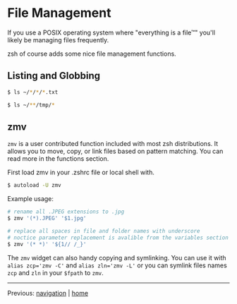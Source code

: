 # File Management

If you use a POSIX operating system where "everything is a file™" you'll likely be managing files frequently.

zsh of course adds some nice file management functions.

## Listing and Globbing

```bash
$ ls ~/*/*/*.txt

$ ls ~/**/tmp/*
```

## zmv

`zmv` is a user contributed function included with most zsh distributions.
It allows you to move, copy, or link files based on pattern matching.
You can read more in the functions section.

First load zmv in your .zshrc file or local shell with.

```bash
$ autoload -U zmv
```

Example usage:

```bash
# rename all .JPEG extensions to .jpg
$ zmv '(*).JPEG' '$1.jpg'

# replace all spaces in file and folder names with underscore
# noctice parameter replacement is avalible from the variables section
$ zmv '(* *)' '${1// /_}'
```

The `zmv` widget can also handy copying and symlinking.
You can use it with `alias zcp='zmv -C'` and `alias zln='zmv -L'` or you can symlink files names `zcp` and `zln` in your `$fpath` to `zmv`.

---

Previous: [navigation](navigation.md) | [home](../../README.md)
